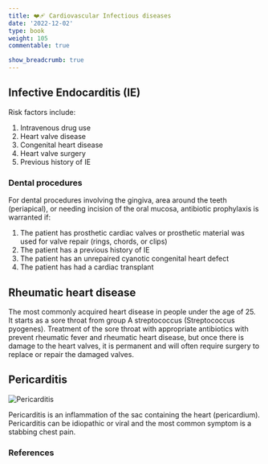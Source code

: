 ```yaml
---
title: ❤️‍🩹 Cardiovascular Infectious diseases
date: '2022-12-02'
type: book
weight: 105
commentable: true

show_breadcrumb: true
---
```



## Infective Endocarditis (IE)

Risk factors include:
1. Intravenous drug use
2. Heart valve disease
3. Congenital heart disease
4. Heart valve surgery
5. Previous history of IE

###  Dental procedures
For dental procedures involving the gingiva, area around the teeth (periapical), or needing incision of the oral mucosa, antibiotic prophylaxis is warranted if:
1. The patient has prosthetic cardiac valves or prosthetic material was used for valve repair (rings, chords, or clips)
2. The patient has a previous history of IE
3. The patient has an unrepaired cyanotic congenital heart defect
4. The patient has had a cardiac transplant


## Rheumatic heart disease

The most commonly acquired heart disease in people under the age of 25.  It starts as a sore throat from group A streptococcus (Streptococcus pyogenes).  Treatment of the sore throat with appropriate antibiotics with prevent rheumatic fever and rheumatic heart disease, but once there is damage to the heart valves, it is permanent and will often require surgery to replace or repair the damaged valves.

## Pericarditis
![Pericarditis](../../Pericarditis.png "Pericarditis")


Pericarditis is an inflammation of the sac containing the heart (pericardium).  Pericarditis can be idiopathic or viral and the most common symptom is a stabbing chest pain.




### References

[^1]: <span style="color:blue">Barash PG, Cullen BF, Stoelting RK, Cahalan MK, Stock MC, Ortega R, Sharar SR, Holt NF, eds. Clinical Anesthesia. 8th edition. Wolters Kluwer; 2017.</span>
[^2]: <span style="color:purple">Chestnut DH, Wong CA, Tsen LC, Ngan Kee WD, Beilin Y, Mhyre JM, Bateman BT, eds. 6th edition. Elsevier; 2020.</span>
[^3]: <span style="color:pink">Coté CJ, Lerman J, Anderson BJ. Coté and Lerman's A Practice of Anesthesia for Infants and Children. 6th edition. Elsevier; 2018.</span>
[^4]: <span style="color:brown">Ehrenwerth J, Eisenkraft J, Berry J, eds. Anesthesia Equipment: Principles and Applications. 3rd edition. Elsevier; 2020.</span>
[^5]: <span style="color:green">Farag E, Mounir-Soliman L, Brown DL. Brown's Atlas of Regional Anesthesia. 6th edition. Elsevier; 2020.</span>
[^6]: <span style="color:red">Flood P, Rathmell JP, Urman RD, eds. Stoelting's Pharmacology & Physiology in Anesthetic Practice. 6th edition. Wolters Kluwer; 2021.</span>
[^7]: <span style="color:yellow">Foster SD, Callahan MF, eds. A Professional Study and Resource Guide for the CRNA. 2nd edition. American Association of Nurse Anesthetists; 2011.</span>
[^8]: <span style="color:orange">Gropper MA, Cohen NH, Eriksson LI, Fleisher LA, Leslie K, Wiener-Kronish JP, eds. Miller's Anesthesia (Vols. 1-2). 9th edition. Elsevier; 2019.</span>
[^9]: <span style="color:indigo">Rosenblatt WH, Popescu WM. Master Techniques in Upper and Lower Airway Management. Wolters Kluwer (LWW); 2015.</span>
[^10]: <span style="color:teal">Hall JE, Hall ME. Guyton and Hall Textbook of Medical Physiology. 14th edition. Elsevier; 2020.</span>
[^11]: <span style="color:maroon">Hines RL, Jones SB, eds. Stoelting's Anesthesia and Co-existing Disease. 8th edition. Elsevier; 2021.</span>
[^12]: <span style="color:aquamarine">Jaffe RA, Schmiesing CA, Golianu B. Anesthesiologist's Manual of Surgical Procedures. 6th ed. Wolters Kluwer; 2020.</span>
[^13]: <span style="color:darkgreen">Nagelhout JJ, Elisha S, Heiner JS, eds. Nurse Anesthesia. 7th edition. Elsevier; 2020.</span>